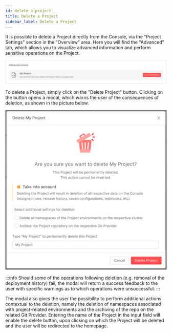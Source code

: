 ```yaml
---
id: delete-a-project
title: Delete a Project
sidebar_label: Delete a Project
---
```


It is possible to delete a Project directly from the Console, via the "Project Settings" section in the "Overview" area. Here you will find the "Advanced" tab, which allows you to visualize advanced information and perform sensitive operations on the Project.

![advanced actions](./img/settings-advanced-actions.png)

To delete a Project, simply click on the "Delete Project" button. Clicking on the button opens a modal, which warns the user of the consequences of deletion, as shown in the picture below.

<div style={{display: 'flex', justifyContent: 'center'}}>
  <div style={{display: 'flex', width: '700px'}}>

![delete project](./img/settings-delete-project.png)

  </div>
</div>

:::info
Should some of the operations following deletion (e.g. removal of the deployment history) fail, the modal will return a success feedback to the user with specific warnings as to which operations were unsuccessful.
:::

The modal also gives the user the possibility to perform additional actions contextual to the deletion, namely the deletion of namespaces associated with project-related environments and the archiving of the repo on the related Git Provider. Entering the name of the Project in the input field will enable the delete button, upon clicking on which the Project will be deleted and the user will be redirected to the homepage.
